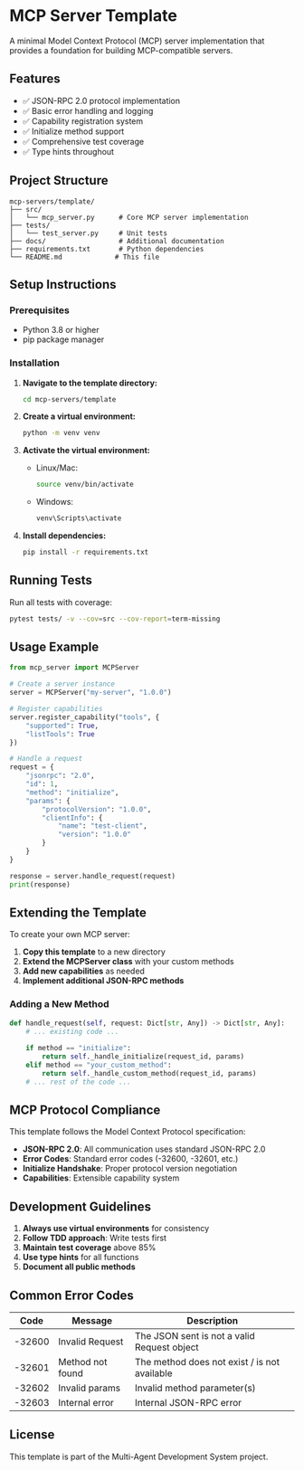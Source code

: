 # MCP Server Template

A minimal Model Context Protocol (MCP) server implementation that provides a foundation for building MCP-compatible servers.

## Features

- ✅ JSON-RPC 2.0 protocol implementation
- ✅ Basic error handling and logging
- ✅ Capability registration system
- ✅ Initialize method support
- ✅ Comprehensive test coverage
- ✅ Type hints throughout

## Project Structure

```
mcp-servers/template/
├── src/
│   └── mcp_server.py      # Core MCP server implementation
├── tests/
│   └── test_server.py     # Unit tests
├── docs/                  # Additional documentation
├── requirements.txt       # Python dependencies
└── README.md             # This file
```

## Setup Instructions

### Prerequisites

- Python 3.8 or higher
- pip package manager

### Installation

1. **Navigate to the template directory:**
   ```bash
   cd mcp-servers/template
   ```

2. **Create a virtual environment:**
   ```bash
   python -m venv venv
   ```

3. **Activate the virtual environment:**
   - Linux/Mac:
     ```bash
     source venv/bin/activate
     ```
   - Windows:
     ```bash
     venv\Scripts\activate
     ```

4. **Install dependencies:**
   ```bash
   pip install -r requirements.txt
   ```

## Running Tests

Run all tests with coverage:
```bash
pytest tests/ -v --cov=src --cov-report=term-missing
```

## Usage Example

```python
from mcp_server import MCPServer

# Create a server instance
server = MCPServer("my-server", "1.0.0")

# Register capabilities
server.register_capability("tools", {
    "supported": True,
    "listTools": True
})

# Handle a request
request = {
    "jsonrpc": "2.0",
    "id": 1,
    "method": "initialize",
    "params": {
        "protocolVersion": "1.0.0",
        "clientInfo": {
            "name": "test-client",
            "version": "1.0.0"
        }
    }
}

response = server.handle_request(request)
print(response)
```

## Extending the Template

To create your own MCP server:

1. **Copy this template** to a new directory
2. **Extend the MCPServer class** with your custom methods
3. **Add new capabilities** as needed
4. **Implement additional JSON-RPC methods**

### Adding a New Method

```python
def handle_request(self, request: Dict[str, Any]) -> Dict[str, Any]:
    # ... existing code ...
    
    if method == "initialize":
        return self._handle_initialize(request_id, params)
    elif method == "your_custom_method":
        return self._handle_custom_method(request_id, params)
    # ... rest of the code ...
```

## MCP Protocol Compliance

This template follows the Model Context Protocol specification:

- **JSON-RPC 2.0**: All communication uses standard JSON-RPC 2.0
- **Error Codes**: Standard error codes (-32600, -32601, etc.)
- **Initialize Handshake**: Proper protocol version negotiation
- **Capabilities**: Extensible capability system

## Development Guidelines

1. **Always use virtual environments** for consistency
2. **Follow TDD approach**: Write tests first
3. **Maintain test coverage** above 85%
4. **Use type hints** for all functions
5. **Document all public methods**

## Common Error Codes

| Code | Message | Description |
|------|---------|-------------|
| -32600 | Invalid Request | The JSON sent is not a valid Request object |
| -32601 | Method not found | The method does not exist / is not available |
| -32602 | Invalid params | Invalid method parameter(s) |
| -32603 | Internal error | Internal JSON-RPC error |

## License

This template is part of the Multi-Agent Development System project. 